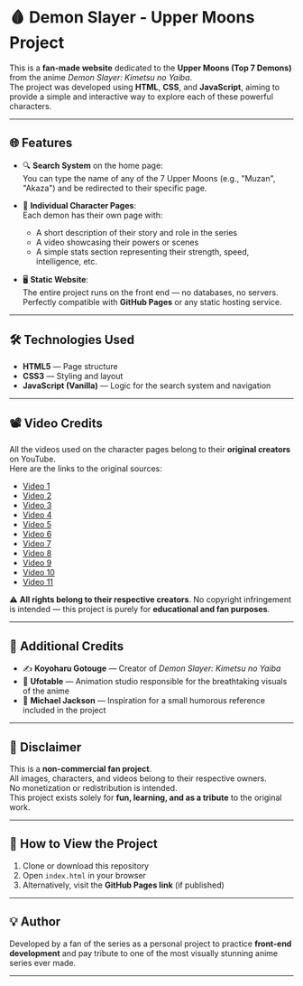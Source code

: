 # 🩸 Demon Slayer - Upper Moons Project

This is a **fan-made website** dedicated to the **Upper Moons (Top 7 Demons)** from the anime *Demon Slayer: Kimetsu no Yaiba*.  
The project was developed using **HTML**, **CSS**, and **JavaScript**, aiming to provide a simple and interactive way to explore each of these powerful characters.

---

## 🌐 Features

- 🔍 **Search System** on the home page:  
  You can type the name of any of the 7 Upper Moons (e.g., "Muzan", "Akaza") and be redirected to their specific page.

- 🧭 **Individual Character Pages**:  
  Each demon has their own page with:
  - A short description of their story and role in the series  
  - A video showcasing their powers or scenes  
  - A simple stats section representing their strength, speed, intelligence, etc.

- 🖥️ **Static Website**:  
  The entire project runs on the front end — no databases, no servers.  
  Perfectly compatible with **GitHub Pages** or any static hosting service.

---

## 🛠️ Technologies Used

- **HTML5** — Page structure  
- **CSS3** — Styling and layout  
- **JavaScript (Vanilla)** — Logic for the search system and navigation

---

## 📽️ Video Credits

All the videos used on the character pages belong to their **original creators** on YouTube.  
Here are the links to the original sources:

- [Video 1](https://www.youtube.com/watch?v=RDH1w79EbKI)  
- [Video 2](https://www.youtube.com/watch?v=jXgM-llTzyw)  
- [Video 3](https://www.youtube.com/watch?v=SsPJgb98i-4)  
- [Video 4](https://www.youtube.com/watch?v=RXGhbggmXZ0)  
- [Video 5](https://www.youtube.com/watch?v=vv8VeST5g7Y)  
- [Video 6](https://www.youtube.com/watch?v=VY4yOn0-ohM)  
- [Video 7](https://www.youtube.com/watch?v=YF7SC5M1fAk)  
- [Video 8](https://www.youtube.com/watch?v=8oPEj_ozMOw)  
- [Video 9](https://www.youtube.com/watch?v=89Ven1IEdTE)  
- [Video 10](https://www.youtube.com/watch?v=c_g7TjalMeU)  
- [Video 11](https://www.youtube.com/watch?v=oJlA7N_nQ_0)

⚠️ **All rights belong to their respective creators**. No copyright infringement is intended — this project is purely for **educational and fan purposes**.

---

## 📝 Additional Credits

- ✍️ **Koyoharu Gotouge** — Creator of *Demon Slayer: Kimetsu no Yaiba*  
- 🎨 **Ufotable** — Animation studio responsible for the breathtaking visuals of the anime  
- 🕺 **Michael Jackson** — Inspiration for a small humorous reference included in the project

---

## 📜 Disclaimer

This is a **non-commercial fan project**.  
All images, characters, and videos belong to their respective owners.  
No monetization or redistribution is intended.  
This project exists solely for **fun, learning, and as a tribute** to the original work.

---

## 🚀 How to View the Project

1. Clone or download this repository  
2. Open `index.html` in your browser  
3. Alternatively, visit the **GitHub Pages link** (if published)

---

## 💡 Author

Developed by a fan of the series as a personal project to practice **front-end development** and pay tribute to one of the most visually stunning anime series ever made.

---
